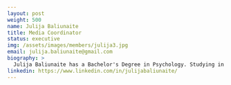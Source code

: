 ```yaml
---
layout: post
weight: 500
name: Julija Baliunaite
title: Media Coordinator
status: executive
img: /assets/images/members/julija3.jpg
email: julija.baliunaite@gmail.com
biography: >
  Julija Baliunaite has a Bachelor's Degree in Psychology. Studying in Lithuania and in Spain, volunteering with kids and also in students' organizations helped her to develop strong communication skills. Internship in organizational psychology and working in a marketing department of Students' representation organization helped her to develop strong public relations and marketing skills. Julija is fascinated about empowering her knowledge in a field of technologies and entrepreneurship. 
linkedin: https://www.linkedin.com/in/julijabaliunaite/
---
```

